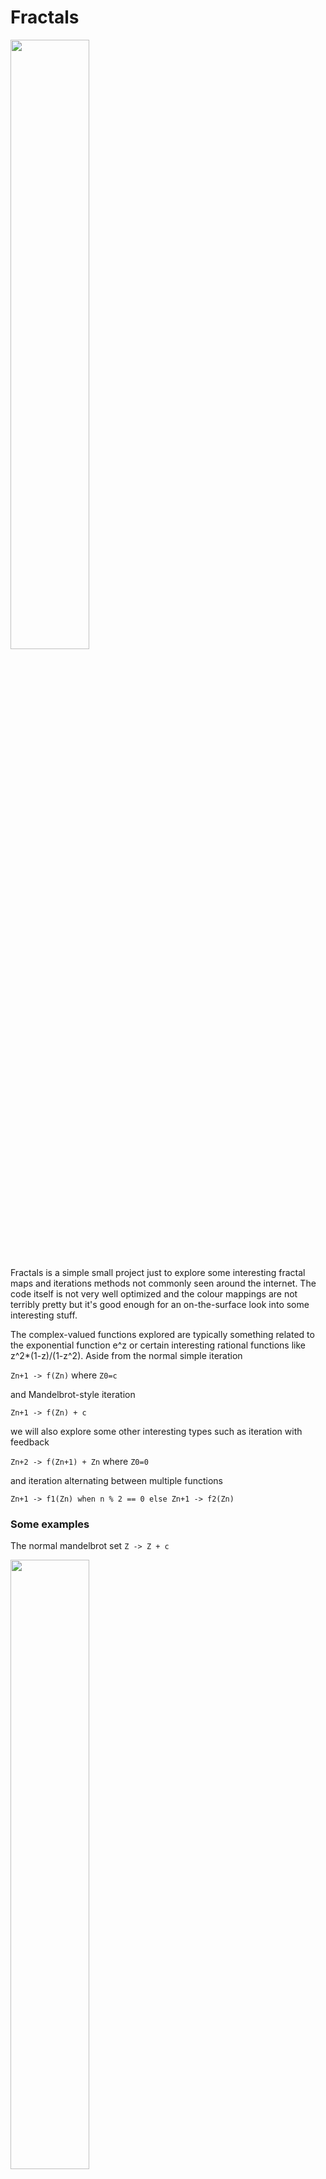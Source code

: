 # Fractals

<img src="Images/exponential_feedback_m2.png" width="50%" height="50%"> 

Fractals is a simple small project just to explore some interesting fractal maps and iterations methods
not commonly seen around the internet. The code itself is not very well optimized and the colour mappings
are not terribly pretty but it's good enough for an on-the-surface look into some interesting stuff.

The complex-valued functions explored are typically something related to the exponential function e^z or 
certain interesting rational functions like z^2*(1-z)/(1-z^2). Aside from the normal simple iteration

`Zn+1 -> f(Zn)` where `Z0=c`

and Mandelbrot-style iteration

`Zn+1 -> f(Zn) + c`

we will also explore some other interesting types such as iteration with feedback

`Zn+2 -> f(Zn+1) + Zn` where `Z0=0`

and iteration alternating between multiple functions

`Zn+1 -> f1(Zn) when n % 2 == 0 else Zn+1 -> f2(Zn)`

### Some examples

The normal mandelbrot set `Z -> Z + c`

<img src="Images\mandelbrot.png" width="50%" height="50%"> 


Exponential function `Z -> exp(Z) + C` with mandelbrot-style iteration
<img src="Images\exponential_m3.png" height="5000" width="500"> 

Mandelbrot-style iteration alternating between `Z -> Z^2` and `Z -> i*Z^2`
<img src="Images\rational_alt1.png" width="50%" height="50%">